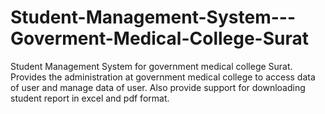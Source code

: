 # Student-Management-System---Goverment-Medical-College-Surat
Student Management System for government medical college Surat. Provides the administration at government medical college to access data of user and manage data of user. Also provide support for downloading student report in excel and pdf format.
